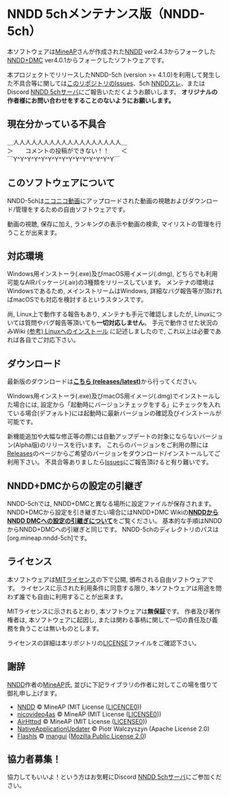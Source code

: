# NNDD 5chメンテナンス版（NNDD-5ch）

本ソフトウェアは[MineAP][]さんが作成された[NNDD][] ver2.4.3からフォークした[NNDD+DMC][] ver4.0.1からフォークしたソフトウェアです。

本プロジェクトでリリースしたNNDD-5ch (version >= 4.1.0)を利用して発生した不具合等に関しては[このリポジトリのIssues][Issues]、5ch [NNDDスレ][5ch nndd]、またはDiscord [NNDD 5chサーバ][discord nndd]にご報告いただくようお願いします。
**オリジナルの作者様にお問い合わせをすることのないようにお願いします。**

## 現在分かっている不具合
 ＿人人人人人人人人人人人人人人人人人人＿  
＞　　コメントの投稿ができない！！　　＜  
￣Y^Y^Y^Y^Y^Y^Y^Y^Y^Y^Y^Y^Y^Y^Y￣

## このソフトウェアについて
NNDD-5chは[ニコニコ動画](http://www.nicovideo.jp)にアップロードされた動画の視聴およびダウンロード/管理をするための自由ソフトウェアです。

動画の視聴, 保存に加え, ランキングの表示や動画の検索, マイリストの管理を行うことが出来ます。

## 対応環境
Windows用インストーラ(.exe)及びmacOS用イメージ(.dmg), どちらでも利用可能なAIRパッケージ(.air)の3種類をリリースしています。
メンテナの環境はWindowsであるため, メインストリームはWindows, 詳細なバグ報告等が頂ければmacOSでも対応を検討するというスタンスです。

尚, Linux上で動作する報告もあり, メンテナも手元で確認しましたが, Linuxについては質問やバグ報告等頂いても**一切対応しません**。
手元で動作させた状況のみWiki [(参考) Linuxへのインストール][NNDD+DMC on Linux] に記述しましたので, これ以上は必要であれば各自でご対応下さい。

## ダウンロード
最新版のダウンロードは[**こちら (releases/latest)**][Release-Latest]から行ってください。

Windows用インストーラ(.exe)及びmacOS用イメージ(.dmg)でインストールした場合には, 設定から「起動時にバージョンチェックをする」にチェックを入れている場合(デフォルト)には起動時に最新バージョンの確認及びインストールが可能です。

新機能追加や大幅な修正等の際には自動アップデートの対象にならないバージョン(Alpha版)のリリースを行います。
これらのバージョンをご利用の際には[Releases][]のページからご希望のバージョンをダウンロード/インストールしてご利用下さい。
不具合等ありましたら[Issues][]にご報告頂けると有り難いです。


## NNDD+DMCからの設定の引継ぎ
NNDD-5chでは, NNDD+DMCと異なる場所に設定ファイルが保存されます。
NNDD+DMCから設定を引き継ぎたい場合にはNNDD+DMC Wikiの[**NNDDからNNDD DMCへの設定の引継ぎについて**][Config]をご覧ください。
基本的な手順はNNDDからNNDD+DMCへの引継ぎと同じです。
NNDD-5chのディレクトリのパスは\[org.mineap.nndd-5ch\]です。

## ライセンス
本ソフトウェアは[MITライセンス][License]の下で公開, 頒布される自由ソフトウェアです。
ライセンスに示された利用条件に同意する限り, 本ソフトウェアは用途を問わず誰でも自由に利用することが出来ます。

MITライセンスに示されるとおり, 本ソフトウェアは**無保証**です。
作者及び著作権者は, 本ソフトウェアに起因し, または関わる事柄に関して一切の責任及び義務を負うことは無いものとします。

ライセンスの詳細は本リポジトリの[LICENSE][License]ファイルをご確認下さい。

## 謝辞
[NNDD][]作者の[MineAP][]氏, 並びに下記ライブラリの作者に対してこの場を借りて御礼申し上げます。

* [NNDD][] &copy; MineAP (MIT License ([LICENCE0][License-Orig]))
* [nicovideo4as][NNDD] &copy; MineAP (MIT License ([LICENSE0][License-Orig]))
* [AirHttpd][NNDD] &copy; MineAP (MIT License ([LICENSE0][License-Orig]))
* [NativeApplicationUpdater][] &copy; Piotr Walczyszyn (Apache License 2.0)
* [Flashls][] &copy; [mangui][] ([Mozilla Public License 2.0][MPLv2])

## 協力者募集！
協力してもいいよ！という方はお気軽にDiscord [NNDD 5chサーバ][discord nndd]にご参加ください。

[MineAP]: https://twitter.com/mineap
[NNDD]: https://ja.osdn.net/projects/nndd/
[NNDD+DMC]: https://github.com/SSW-SCIENTIFIC/NNDD
[Issues]: https://github.com/nndd-reboot/NNDD/issues
[License]: https://github.com/nndd-reboot/NNDD/blob/master/LICENSE
[License-Orig]: https://github.com/nndd-reboot/NNDD/blob/master/LICENSE0
[MPLv2]: https://github.com/nndd-reboot/NNDD/blob/master/LICENSE_MPLv2
[NativeApplicationUpdater]: https://code.google.com/archive/p/nativeapplicationupdater/
[Flashls]: http://www.flashls.org/
[mangui]: https://github.com/mangui
[Config]: https://github.com/SSW-SCIENTIFIC/NNDD/wiki/NNDD%E3%81%8B%E3%82%89NNDD-DMC%E3%81%B8%E3%81%AE%E8%A8%AD%E5%AE%9A%E3%81%AE%E5%BC%95%E7%B6%99%E3%81%8E%E3%81%AB%E3%81%A4%E3%81%84%E3%81%A6
[NNDD+DMC on Linux]: https://github.com/SSW-SCIENTIFIC/NNDD/wiki/(%E5%8F%82%E8%80%83)-Linux%E3%81%B8%E3%81%AE%E3%82%A4%E3%83%B3%E3%82%B9%E3%83%88%E3%83%BC%E3%83%AB
[Release-Latest]: https://github.com/nndd-reboot/NNDD/releases/latest
[Releases]: https://github.com/nndd-reboot/NNDD/releases
[5ch nndd]: https://egg.5ch.net/test/read.cgi/software/1701226145/l50
[discord nndd]: https://discord.gg/KhkyjwuJRh
